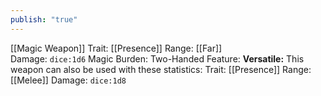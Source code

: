 ```yaml
---
publish: "true"
---
```


[[Magic Weapon]]
Trait: [[Presence]]
Range: [[Far]]
Damage: `dice:1d6` Magic
Burden: Two-Handed
Feature: **Versatile:**
	This weapon can also be used with these statistics:
	Trait: [[Presence]]
	Range: [[Melee]]
	Damage: `dice:1d8`
